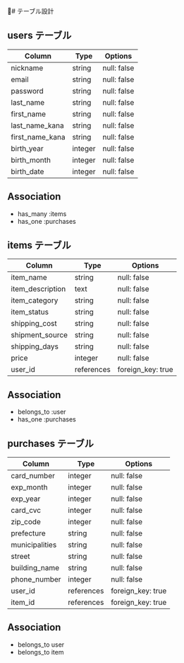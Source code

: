 # テーブル設計


## users テーブル
| Column          | Type    | Options     |
| --------------- | ------- | ----------- |
| nickname        | string  | null: false |
| email           | string  | null: false |
| password        | string  | null: false |
| last_name       | string  | null: false |
| first_name      | string  | null: false |
| last_name_kana  | string  | null: false |
| first_name_kana | string  | null: false |
| birth_year      | integer | null: false |
| birth_month     | integer | null: false |
| birth_date      | integer | null: false |

## Association
- has_many :items
- has_one :purchases


## items テーブル
| Column           | Type       | Options           |
| ---------------- | ---------- | ----------------- |
| item_name        | string     | null: false       |
| item_description | text       | null: false       |
| item_category    | string     | null: false       |
| item_status      | string     | null: false       |
| shipping_cost    | string     | null: false       |
| shipment_source  | string     | null: false       |
| shipping_days    | string     | null: false       |
| price            | integer    | null: false       |
| user_id          | references | foreign_key: true |

## Association
- belongs_to :user
- has_one :purchases


## purchases テーブル
| Column           | Type       | Options           |
| ---------------- | ---------- | ----------------- |
| card_number      | integer    | null: false       |
| exp_month        | integer    | null: false       |
| exp_year         | integer    | null: false       |
| card_cvc         | integer    | null: false       |
| zip_code         | integer    | null: false       |
| prefecture       | string     | null: false       |
| municipalities   | string     | null: false       |
| street           | string     | null: false       |
| building_name    | string     | null: false       |
| phone_number     | integer    | null: false       |
| user_id          | references | foreign_key: true |
| item_id          | references | foreign_key: true |

## Association
- belongs_to user
- belongs_to item


